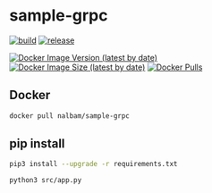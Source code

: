 # sample-grpc

[![build](https://img.shields.io/github/actions/workflow/status/nalbam/sample-grpc/push.yml?branch=main&style=for-the-badge&logo=github)](https://github.com/nalbam/sample-grpc/actions/workflows/push.yml)
[![release](https://img.shields.io/github/v/release/nalbam/sample-grpc?style=for-the-badge&logo=github)](https://github.com/nalbam/sample-grpc/releases)

<!-- [![CircleCI](https://circleci.com/gh/nalbam/sample-grpc.svg?style=svg)](https://circleci.com/gh/nalbam/sample-grpc) -->

[![Docker Image Version (latest by date)](https://img.shields.io/docker/v/nalbam/sample-grpc?label=Docker%20Hub&style=for-the-badge&logo=docker)](https://hub.docker.com/r/nalbam/sample-grpc)
[![Docker Image Size (latest by date)](https://img.shields.io/docker/image-size/nalbam/sample-grpc?style=for-the-badge&logo=docker)](https://hub.docker.com/r/nalbam/sample-grpc)
[![Docker Pulls](https://img.shields.io/docker/pulls/nalbam/sample-grpc?style=for-the-badge&logo=docker)](https://hub.docker.com/r/nalbam/sample-grpc)

<!-- [![DockerHub Badge](http://dockeri.co/image/nalbam/sample-grpc)](https://hub.docker.com/r/nalbam/sample-grpc/) -->

## Docker

```bash
docker pull nalbam/sample-grpc
```

## pip install

```bash
pip3 install --upgrade -r requirements.txt

python3 src/app.py
```
